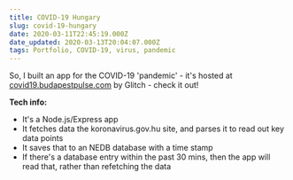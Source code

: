 ```yaml
---
title: COVID-19 Hungary
slug: covid-19-hungary
date: 2020-03-11T22:45:19.000Z
date_updated: 2020-03-13T20:04:07.000Z
tags: Portfolio, COVID-19, virus, pandemic
---
```


So, I built an app for the COVID-19 'pandemic' - it's hosted at [covid19.budapestpulse.com](https://covid19.budapestpulse.com) by Glitch - check it out!

**Tech info:**

- It's a Node.js/Express app
- It fetches data the koronavirus.gov.hu site, and parses it to read out key data points
- It saves that to an NEDB database with a time stamp
- If there's a database entry within the past 30 mins, then the app will read that, rather than refetching the data
